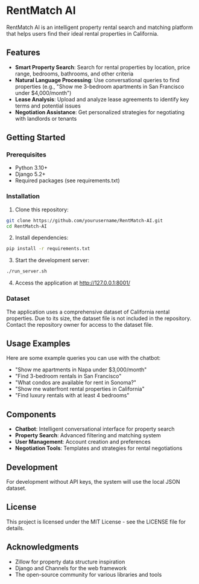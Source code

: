 # RentMatch AI

RentMatch AI is an intelligent property rental search and matching platform that helps users find their ideal rental properties in California.

## Features

- **Smart Property Search**: Search for rental properties by location, price range, bedrooms, bathrooms, and other criteria
- **Natural Language Processing**: Use conversational queries to find properties (e.g., "Show me 3-bedroom apartments in San Francisco under $4,000/month")
- **Lease Analysis**: Upload and analyze lease agreements to identify key terms and potential issues
- **Negotiation Assistance**: Get personalized strategies for negotiating with landlords or tenants

## Getting Started

### Prerequisites

- Python 3.10+
- Django 5.2+
- Required packages (see requirements.txt)

### Installation

1. Clone this repository:
```bash
git clone https://github.com/yourusername/RentMatch-AI.git
cd RentMatch-AI
```

2. Install dependencies:
```bash
pip install -r requirements.txt
```

3. Start the development server:
```bash
./run_server.sh
```

4. Access the application at http://127.0.0.1:8001/

### Dataset

The application uses a comprehensive dataset of California rental properties. Due to its size, the dataset file is not included in the repository. Contact the repository owner for access to the dataset file.

## Usage Examples

Here are some example queries you can use with the chatbot:

- "Show me apartments in Napa under $3,000/month"
- "Find 3-bedroom rentals in San Francisco"
- "What condos are available for rent in Sonoma?"
- "Show me waterfront rental properties in California"
- "Find luxury rentals with at least 4 bedrooms"

## Components

- **Chatbot**: Intelligent conversational interface for property search
- **Property Search**: Advanced filtering and matching system
- **User Management**: Account creation and preferences
- **Negotiation Tools**: Templates and strategies for rental negotiations

## Development

For development without API keys, the system will use the local JSON dataset.

## License

This project is licensed under the MIT License - see the LICENSE file for details.

## Acknowledgments

- Zillow for property data structure inspiration
- Django and Channels for the web framework
- The open-source community for various libraries and tools 